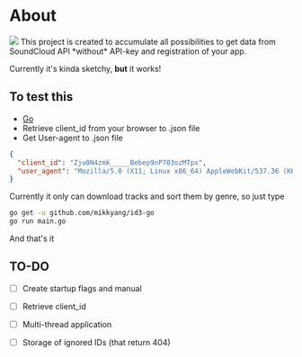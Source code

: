 # About

<image src="https://i.imgur.com/1dLXuik.png">
This project is created to accumulate all possibilities to get data from SoundCloud API *without* API-key and registration of your app.

Currently it's kinda sketchy, **but** it works!

## To test this
* [Go](https://github.com/alzaburetz/restrictor/blob/master/README.md)
* Retrieve client_id from your browser to .json file
* Get User-agent to .json file

```json
{
  "client_id": "Zju0N4zmk_____Bebep9nP703ozMTpx",
  "user_agent": "Mozilla/5.0 (X11; Linux x86_64) AppleWebKit/537.36 (KHTML, like Gecko) Chrome/72.0.3626.109 Safari/537.36"
}
```

Currently it only can download tracks and sort them by genre, so just type
```bash
go get -u github.com/mikkyang/id3-go
go run main.go
```

And that's it


## TO-DO
- [ ] Create startup flags and manual
- [ ] Retrieve client_id
- [ ] Multi-thread application
- [ ] Storage of ignored IDs (that return 404)

